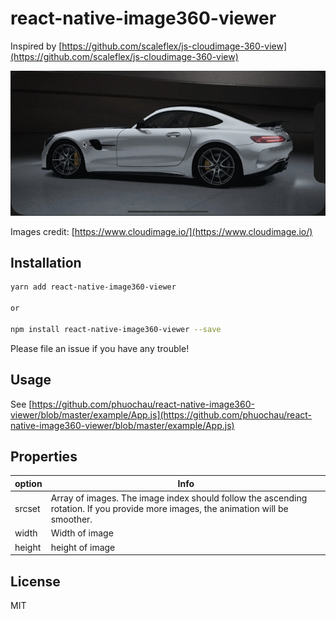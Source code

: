 react-native-image360-viewer
===

Inspired by [https://github.com/scaleflex/js-cloudimage-360-view](https://github.com/scaleflex/js-cloudimage-360-view)

![Sample](example/example.gif)

Images credit: [https://www.cloudimage.io/](https://www.cloudimage.io/)

## Installation

```bash
yarn add react-native-image360-viewer

or

npm install react-native-image360-viewer --save
```

Please file an issue if you have any trouble!


## Usage

See [https://github.com/phuochau/react-native-image360-viewer/blob/master/example/App.js](https://github.com/phuochau/react-native-image360-viewer/blob/master/example/App.js)

## Properties
option | Info
------ | ----
srcset | Array of images. The image index should follow the ascending rotation. If you provide more images, the animation will be smoother. 
width | Width of image 
height | height of image 

## License

MIT
